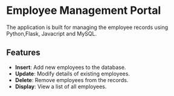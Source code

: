 # Employee Management Portal

The application is built for managing  the employee records using Python,Flask, Javacript and MySQL.

## Features

- **Insert**: Add new employees to the database.
- **Update**: Modify details of existing employees.
- **Delete**: Remove employees from the records.
- **Display**: View a list of all employees.


